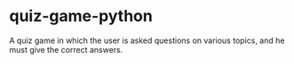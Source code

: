 # quiz-game-python
A quiz game in which the user is asked questions on various topics, and he must give the correct answers.
